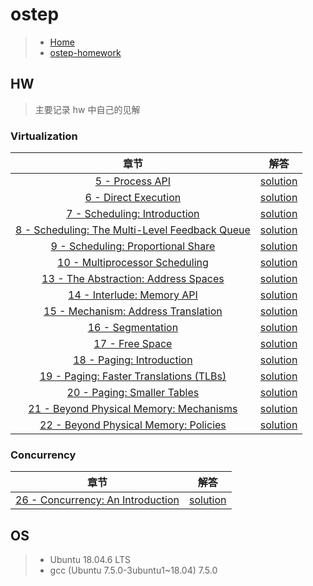 # ostep

> - [Home](https://pages.cs.wisc.edu/~remzi/OSTEP/)
> - [ostep-homework](https://github.com/remzi-arpacidusseau/ostep-homework)



## HW

> 主要记录 hw 中自己的见解

### Virtualization

|                             章节                             |                             解答                             |
| :----------------------------------------------------------: | :----------------------------------------------------------: |
| [5 - Process API](http://www.cs.wisc.edu/~remzi/OSTEP/cpu-api.pdf) | [solution](https://github.com/zhouliqi/ostep/blob/main/virtualization/5-Process-API.md) |
| [6 - Direct Execution](http://www.cs.wisc.edu/~remzi/OSTEP/cpu-mechanisms.pdf) | [solution](https://github.com/zhouliqi/ostep/blob/main/virtualization/6-Limited-Direct-Execution.md) |
| [7 - Scheduling: Introduction](https://pages.cs.wisc.edu/~remzi/OSTEP/cpu-sched.pdf) | [solution](https://github.com/zhouliqi/ostep/blob/main/virtualization/7-Scheduling:Introduction.md) |
| [8 - Scheduling: The Multi-Level Feedback Queue](https://pages.cs.wisc.edu/~remzi/OSTEP/cpu-sched-mlfq.pdf) | [solution](https://github.com/zhouliqi/ostep/blob/main/virtualization/8-Scheduling:MLFQ.md) |
| [9 - Scheduling: Proportional Share](https://pages.cs.wisc.edu/~remzi/OSTEP/cpu-sched-lottery.pdf) | [solution](https://github.com/zhouliqi/ostep/blob/main/virtualization/9-Scheduling:Proportional-Share.md) |
| [10 - Multiprocessor Scheduling](https://pages.cs.wisc.edu/~remzi/OSTEP/cpu-sched-multi.pdf) | [solution](https://github.com/zhouliqi/ostep/blob/main/virtualization/10-Multiprocessor-Scheduling.md) |
| [13 - The Abstraction: Address Spaces](https://pages.cs.wisc.edu/~remzi/OSTEP/vm-intro.pdf) | [solution](https://github.com/zhouliqi/ostep/blob/main/virtualization/13-The-Abstraction:Address-Spaces.md) |
| [14 - Interlude: Memory API](https://pages.cs.wisc.edu/~remzi/OSTEP/vm-api.pdf) | [solution](https://github.com/zhouliqi/ostep/blob/main/virtualization/14-Interlude:Memory-API.md) |
| [15 - Mechanism: Address Translation](https://pages.cs.wisc.edu/~remzi/OSTEP/vm-mechanism.pdf) | [solution](https://github.com/zhouliqi/ostep/blob/main/virtualization/15-Mechanism:Address-Translation.md) |
| [16 - Segmentation](https://pages.cs.wisc.edu/~remzi/OSTEP/vm-segmentation.pdf) | [solution](https://github.com/zhouliqi/ostep/blob/main/virtualization/16-Segmentation.md) |
| [17 - Free Space](http://www.cs.wisc.edu/~remzi/OSTEP/vm-freespace.pdf) | [solution](https://github.com/zhouliqi/ostep/blob/main/virtualization/17-Free-Space-Management.md) |
| [18 - Paging: Introduction](https://pages.cs.wisc.edu/~remzi/OSTEP/vm-paging.pdf) | [solution](https://github.com/zhouliqi/ostep/blob/main/virtualization/18-Paging:Introduction.md) |
| [19 - Paging: Faster Translations (TLBs)](https://pages.cs.wisc.edu/~remzi/OSTEP/vm-tlbs.pdf) | [solution](https://github.com/zhouliqi/ostep/blob/main/virtualization/19-Paging:TLBs.md) |
| [20 - Paging: Smaller Tables](https://pages.cs.wisc.edu/~remzi/OSTEP/vm-smalltables.pdf) | [solution](https://github.com/zhouliqi/ostep/blob/main/virtualization/20-Paging:Smaller-Tables.md) |
| [21 - Beyond Physical Memory: Mechanisms](https://pages.cs.wisc.edu/~remzi/OSTEP/vm-beyondphys.pdf) | [solution](https://github.com/zhouliqi/ostep/blob/main/virtualization/21-Beyond-Physical-Memory:Mechanisms.md) |
| [22 - Beyond Physical Memory: Policies](https://pages.cs.wisc.edu/~remzi/OSTEP/vm-beyondphys-policy.pdf) | [solution](https://github.com/zhouliqi/ostep/blob/main/virtualization/22-Beyond-Physical-Memory:Policies.md) |



### Concurrency

|                             章节                             |                             解答                             |
| :----------------------------------------------------------: | :----------------------------------------------------------: |
| [26 - Concurrency: An Introduction](http://www.cs.wisc.edu/~remzi/OSTEP/threads-intro.pdf) | [solution](https://github.com/zhouliqi/ostep/blob/main/virtualization/26-Concurrency:An-Introduction) |



## OS

> - Ubuntu 18.04.6 LTS
> - gcc (Ubuntu 7.5.0-3ubuntu1~18.04) 7.5.0
